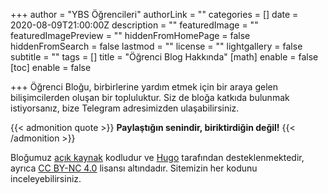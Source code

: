 +++
author = "YBS Öğrencileri"
authorLink = ""
categories = []
date = 2020-08-09T21:00:00Z
description = ""
featuredImage = ""
featuredImagePreview = ""
hiddenFromHomePage = false
hiddenFromSearch = false
lastmod = ""
license = ""
lightgallery = false
subtitle = ""
tags = []
title = "Öğrenci Blog Hakkında"
[math]
enable = false
[toc]
enable = false

+++
Öğrenci Bloğu, birbirlerine yardım etmek için bir araya gelen bilişimcilerden oluşan bir topluluktur. Siz de bloğa katkıda bulunmak istiyorsanız, bize Telegram adresimizden ulaşabilirsiniz.


{{< admonition quote >}}
**Paylaştığın senindir, biriktirdiğin değil!**
{{< /admonition >}}

Bloğumuz [açık kaynak](https://github.com/ybsci/pau) kodludur ve [Hugo](https://gohugo.io/) tarafından desteklenmektedir, ayrıca [CC BY-NC 4.0](https://creativecommons.org/licenses/by-nc/4.0/deed.tr) lisansı altındadır. Sitemizin her kodunu inceleyebilirsiniz.